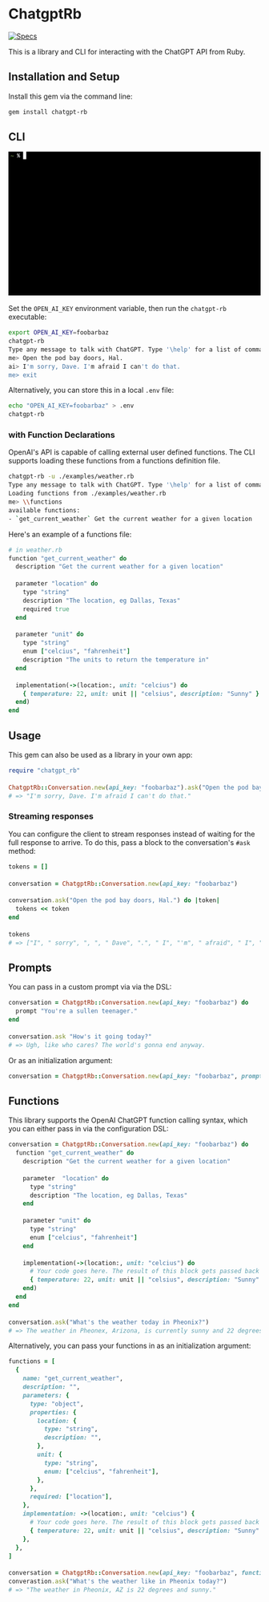 # ChatgptRb

[![Specs](https://github.com/breckenedge/chatgpt-rb/actions/workflows/spec.yml/badge.svg)](https://github.com/breckenedge/chatgpt-rb/actions/workflows/spec.yml)

This is a library and CLI for interacting with the ChatGPT API from Ruby.

## Installation and Setup

Install this gem via the command line:

```sh
gem install chatgpt-rb
```

## CLI

![chatgpt-rb demo](demo.gif)

Set the `OPEN_AI_KEY` environment variable, then run the `chatgpt-rb` executable:

```sh
export OPEN_AI_KEY=foobarbaz
chatgpt-rb
Type any message to talk with ChatGPT. Type '\help' for a list of commands.
me> Open the pod bay doors, Hal.
ai> I'm sorry, Dave. I'm afraid I can't do that.
me> exit
```

Alternatively, you can store this in a local `.env` file:

```sh
echo "OPEN_AI_KEY=foobarbaz" > .env
chatgpt-rb
```

### with Function Declarations

OpenAI's API is capable of calling external user defined functions. The CLI supports loading these functions from a functions definition file.

```sh
chatgpt-rb -u ./examples/weather.rb
Type any message to talk with ChatGPT. Type '\help' for a list of commands.
Loading functions from ./examples/weather.rb
me> \\functions
available functions:
- `get_current_weather` Get the current weather for a given location
```

Here's an example of a functions file:

```ruby
# in weather.rb
function "get_current_weather" do
  description "Get the current weather for a given location"

  parameter "location" do
    type "string"
    description "The location, eg Dallas, Texas"
    required true
  end

  parameter "unit" do
    type "string"
    enum ["celcius", "fahrenheit"]
    description "The units to return the temperature in"
  end

  implementation(->(location:, unit: "celcius") do
    { temperature: 22, unit: unit || "celsius", description: "Sunny" }
  end)
end
```

## Usage

This gem can also be used as a library in your own app:

```ruby
require "chatgpt_rb"

ChatgptRb::Conversation.new(api_key: "foobarbaz").ask("Open the pod bay doors, Hal.")
# => "I'm sorry, Dave. I'm afraid I can't do that."
```

### Streaming responses

You can configure the client to stream responses instead of waiting for the full response to arrive. To do this, pass a block to the conversation's `#ask` method:

```ruby
tokens = []

conversation = ChatgptRb::Conversation.new(api_key: "foobarbaz")

conversation.ask("Open the pod bay doors, Hal.") do |token|
  tokens << token
end

tokens
# => ["I", " sorry", ", ", " Dave", ".", " I", "'m", " afraid", " I", " can", "'t", " do", " that", "."]
```

## Prompts

You can pass in a custom prompt via via the DSL:

```ruby
conversation = ChatgptRb::Conversation.new(api_key: "foobarbaz") do
  prompt "You're a sullen teenager."
end

conversation.ask "How's it going today?"
# => Ugh, like who cares? The world's gonna end anyway.
```

Or as an initialization argument:

```ruby
conversation = ChatgptRb::Conversation.new(api_key: "foobarbaz", prompt: "You're a sullen teenager.")
```

## Functions

This library supports the OpenAI ChatGPT function calling syntax, which you can either pass in via the configuration DSL:

```ruby
conversation = ChatgptRb::Conversation.new(api_key: "foobarbaz") do
  function "get_current_weather" do
    description "Get the current weather for a given location"

    parameter  "location" do
      type "string"
      description "The location, eg Dallas, Texas"
    end

    parameter "unit" do
      type "string"
      enum ["celcius", "fahrenheit"]
    end

    implementation(->(location:, unit: "celcius") do
      # Your code goes here. The result of this block gets passed back to ChatGPT as JSON.
      { temperature: 22, unit: unit || "celsius", description: "Sunny" }
    end)
  end
end

conversation.ask("What's the weather today in Pheonix?")
# => The weather in Pheonex, Arizona, is currently sunny and 22 degrees.
```

Alternatively, you can pass your functions in as an initialization argument:

```ruby
functions = [
  {
    name: "get_current_weather",
    description: "",
    parameters: {
      type: "object",
      properties: {
        location: {
          type: "string",
          description: "",
        },
        unit: {
          type: "string",
          enum: ["celcius", "fahrenheit"],
        },
      },
      required: ["location"],
    },
    implementation: ->(location:, unit: "celcius") {
      # Your code goes here. The result of this block gets passed back to ChatGPT as JSON.
      { temperature: 22, unit: unit || "celsius", description: "Sunny" }
    },
  },
]

conversation = ChatgptRb::Conversation.new(api_key: "foobarbaz", functions: functions)
converastion.ask("What's the weather like in Pheonix today?")
# => "The weather in Pheonix, AZ is 22 degrees and sunny."
```
